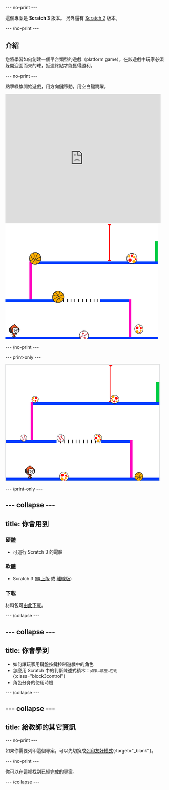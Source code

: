 --- no-print ---

這個專案是 **Scratch 3** 版本。 另外還有 [Scratch 2](https://projects.raspberrypi.org/zh-TW/projects/dodgeball-scratch2) 版本。

--- /no-print ---

## 介紹

您將學習如何創建一個平台類型的遊戲（platform game），在該遊戲中玩家必須躲開迎面而來的球，抵達終點才能獲得勝利。

--- no-print ---

點擊綠旗開始遊戲，用方向鍵移動，用<kbd>空白鍵</kbd>跳躍。

<div class="scratch-preview">
  <iframe allowtransparency="true" width="485" height="402" src="https://scratch.mit.edu/projects/embed/251809924/?autostart=false" frameborder="0" scrolling="no"></iframe>
  <img src="images/dodge-final.png">
</div>

--- /no-print ---

--- print-only ---

![玩躲避球遊戲](images/dodgeball-showcase.png)

--- /print-only ---

--- collapse ---
---
title: 你會用到
---

### 硬體

+ 可運行 Scratch 3 的電腦

### 軟體

+ Scratch 3 ([線上版](https://scratch.mit.edu/projects/editor/) 或 [離線版](https://scratch.mit.edu/download/))

### 下載

材料包可[由此下載](http://rpf.io/p/zh-TW/dodgeball-go)。

--- /collapse ---

--- collapse ---
---
title: 你會學到
---

+ 如何讓玩家用鍵盤按鍵控制遊戲中的角色
+ 怎麼用 Scratch 中的判斷陳述式積木：`如果…那麼…否則`{:class="block3control"}
+ 角色分身的使用時機

--- /collapse ---

--- collapse ---
---
title: 給教師的其它資訊
---

--- no-print ---

如果你需要列印這個專案，可以先切換成[列印友好模式](https://projects.raspberrypi.org/zh-TW/projects/dodgeball/print){:target="_blank"}。

--- /no-print ---

你可以在這裡找到[已經完成的專案](http://rpf.io/p/zh-TW/dodgeball-get)。

--- /collapse ---